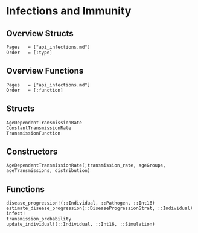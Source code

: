 # Infections and Immunity

## Overview Structs
```@index
Pages   = ["api_infections.md"]
Order   = [:type]
```
## Overview Functions
```@index
Pages   = ["api_infections.md"]
Order   = [:function]
```


## Structs
```@docs
AgeDependentTransmissionRate
ConstantTransmissionRate
TransmissionFunction
```

## Constructors
```@docs
AgeDependentTransmissionRate(;transmission_rate, ageGroups, ageTransmissions, distribution)
```


## Functions
```@docs
disease_progression!(::Individual, ::Pathogen, ::Int16)
estimate_disease_progression(::DiseaseProgressionStrat, ::Individual)
infect!
transmission_probability
update_individual!(::Individual, ::Int16, ::Simulation)
```